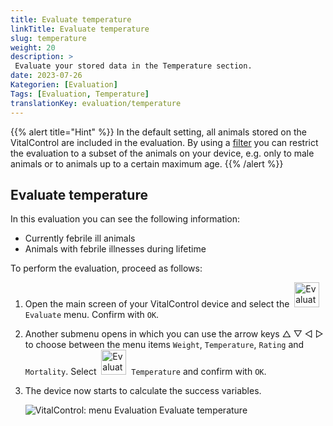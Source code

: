 ```yaml
---
title: Evaluate temperature
linkTitle: Evaluate temperature
slug: temperature
weight: 20
description: >
 Evaluate your stored data in the Temperature section.
date: 2023-07-26
Kategorien: [Evaluation]
Tags: [Evaluation, Temperature]
translationKey: evaluation/temperature
---
```

{{% alert title="Hint" %}}
In the default setting, all animals stored on the VitalControl are included in the evaluation. By using a [filter](../../filter/) you can restrict the evaluation to a subset of the animals on your device, e.g. only to male animals or to animals up to a certain maximum age.
{{% /alert %}}

## Evaluate temperature

In this evaluation you can see the following information:
- Currently febrile ill animals
- Animals with febrile illnesses during lifetime

To perform the evaluation, proceed as follows:

1. Open the main screen of your VitalControl device and select the &nbsp;<img src="/icons/evaluate.svg" width="40" align="bottom" alt="Evaluate" />&nbsp; `Evaluate` menu. Confirm with `OK`.

2. Another submenu opens in which you can use the arrow keys △ ▽ ◁ ▷ to choose between the menu items `Weight`, `Temperature`, `Rating` and `Mortality`. Select &nbsp;<img src="/icons/temperatureevaluate.svg" width="40" align="bottom" alt="Evaluate temperature" />&nbsp; `Temperature` and confirm with `OK`.

3. The device now starts to calculate the success variables.

   ![VitalControl: menu Evaluation Evaluate temperature](../images/temperature.png "Evaluate temperature")

